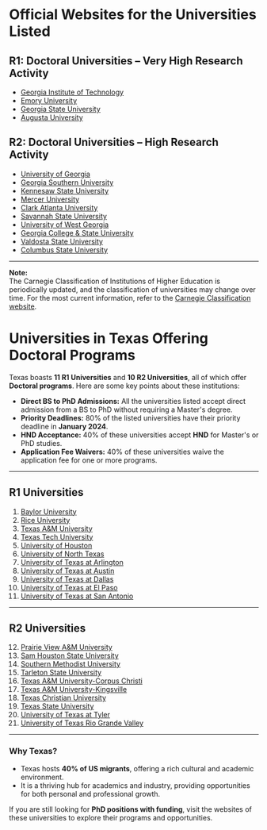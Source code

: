 # Official Websites for the Universities Listed

## R1: Doctoral Universities – Very High Research Activity

- [Georgia Institute of Technology](https://www.gatech.edu)
- [Emory University](https://www.emory.edu)
- [Georgia State University](https://www.gsu.edu)
- [Augusta University](https://www.augusta.edu)

## R2: Doctoral Universities – High Research Activity

- [University of Georgia](https://www.uga.edu)
- [Georgia Southern University](https://www.georgiasouthern.edu)
- [Kennesaw State University](https://www.kennesaw.edu)
- [Mercer University](https://www.mercer.edu)
- [Clark Atlanta University](https://www.cau.edu)
- [Savannah State University](https://www.savannahstate.edu)
- [University of West Georgia](https://www.westga.edu)
- [Georgia College & State University](https://www.gcsu.edu)
- [Valdosta State University](https://www.valdosta.edu)
- [Columbus State University](https://www.columbusstate.edu)

---

**Note:**  
The Carnegie Classification of Institutions of Higher Education is periodically updated, and the classification of universities may change over time. For the most current information, refer to the [Carnegie Classification website](https://carnegieclassifications.acenet.edu).




# Universities in Texas Offering Doctoral Programs

Texas boasts **11 R1 Universities** and **10 R2 Universities**, all of which offer **Doctoral programs**. Here are some key points about these institutions:

- **Direct BS to PhD Admissions:** All the universities listed accept direct admission from a BS to PhD without requiring a Master's degree.
- **Priority Deadlines:** 80% of the listed universities have their priority deadline in **January 2024**.
- **HND Acceptance:** 40% of these universities accept **HND** for Master's or PhD studies.
- **Application Fee Waivers:** 40% of these universities waive the application fee for one or more programs.

---

## R1 Universities
1. [Baylor University](https://www.baylor.edu)
2. [Rice University](https://www.rice.edu)
3. [Texas A&M University](https://www.tamu.edu)
4. [Texas Tech University](https://www.ttu.edu)
5. [University of Houston](https://www.uh.edu)
6. [University of North Texas](https://www.unt.edu)
7. [University of Texas at Arlington](https://www.uta.edu)
8. [University of Texas at Austin](https://www.utexas.edu)
9. [University of Texas at Dallas](https://www.utdallas.edu)
10. [University of Texas at El Paso](https://www.utep.edu)
11. [University of Texas at San Antonio](https://www.utsa.edu)

---

## R2 Universities
12. [Prairie View A&M University](https://www.pvamu.edu)
13. [Sam Houston State University](https://www.shsu.edu)
14. [Southern Methodist University](https://www.smu.edu)
15. [Tarleton State University](https://www.tarleton.edu)
16. [Texas A&M University-Corpus Christi](https://www.tamucc.edu)
17. [Texas A&M University-Kingsville](https://www.tamuk.edu)
18. [Texas Christian University](https://www.tcu.edu)
19. [Texas State University](https://www.txstate.edu)
20. [University of Texas at Tyler](https://www.uttyler.edu)
21. [University of Texas Rio Grande Valley](https://www.utrgv.edu)

---

### Why Texas?
- Texas hosts **40% of US migrants**, offering a rich cultural and academic environment.
- It is a thriving hub for academics and industry, providing opportunities for both personal and professional growth.

If you are still looking for **PhD positions with funding**, visit the websites of these universities to explore their programs and opportunities.
